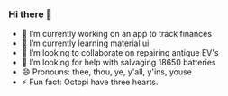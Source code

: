 ### Hi there 👋

- 🔭 I’m currently working on an app to track finances
- 🌱 I’m currently learning material ui
- 👯 I’m looking to collaborate on repairing antique EV's
- 🤔 I’m looking for help with salvaging 18650 batteries
- 😄 Pronouns: thee, thou, ye, y'all, y'ins, youse
- ⚡ Fun fact: Octopi have three hearts.
